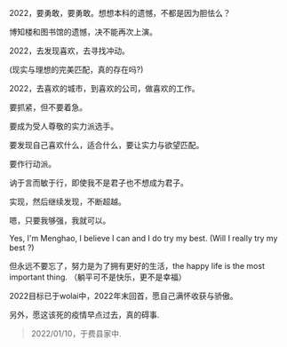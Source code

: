2022，要勇敢，要勇敢。想想本科的遗憾，不都是因为胆怯么？

博知楼和图书馆的遗憾，决不能再次上演。

2022，去发现喜欢，去寻找冲动。

(现实与理想的完美匹配，真的存在吗?)

2022，去喜欢的城市，到喜欢的公司，做喜欢的工作。 

要抓紧，但不要着急。

要成为受人尊敬的实力派选手。

要发现自己喜欢什么，适合什么，要让实力与欲望匹配。

要作行动派。

讷于言而敏于行，即使我不是君子也不想成为君子。

实现，然后继续发现，不断超越。

嗯，只要我够强，我就可以。

Yes, I'm Menghao, I believe I can and I do try my best. (Will I really try my best ?)

但永远不要忘了，努力是为了拥有更好的生活，the happy life is the most important thing. （躺平可不是快乐，更不是幸福）

2022目标已于wolai中，2022年末回首，愿自己满怀收获与骄傲。

另外，愿这该死的疫情早点过去，真的碍事.

> 2022/01/10，于费县家中.

